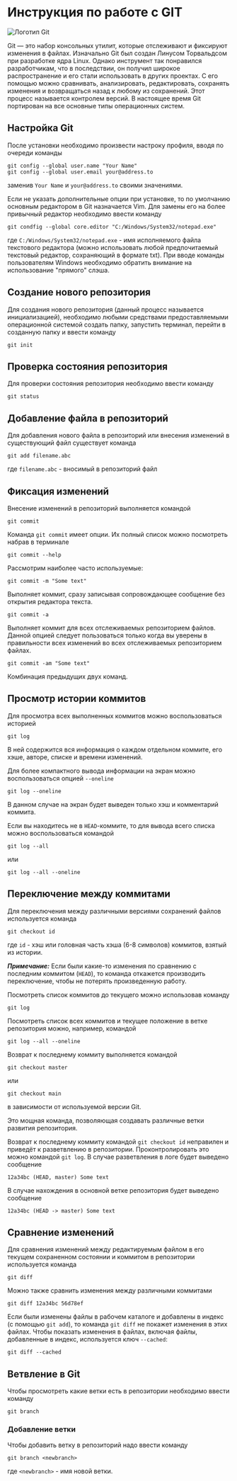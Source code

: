 # Инструкция по работе с GIT

![Логотип Git](git.jpg)

Git — это набор консольных утилит, которые отслеживают и фиксируют изменения в файлах. Изначально Git был создан Линусом Торвальдсом при разработке ядра Linux. Однако инструмент так понравился разработчикам, что в последствии, он получил широкое распространение и его стали использовать в других проектах. С его помощью можно сравнивать, анализировать, редактировать, сохранять изменения и возвращаться назад к любому из сохранений. Этот процесс называется контролем версий. В настоящее время Git портирован на все основные типы операционных систем.

## Настройка Git

После установки необходимо произвести настроку профиля, вводя по очереди команды

    git config --global user.name "Your Name"
    git config --global user.email your@address.to

заменив `Your Name` и `your@address.to` своими значениями.

Если не указать дополнительные опции при установке, то по умолчанию основным редактором в Git назначается Vim. Для замены его на более привычный редактор необходимо ввести команду

    git condfig --global core.editor "C:/Windows/System32/notepad.exe"

где `C:/Windows/System32/notepad.exe` - имя исполняемого файла текстового редактора (можно использовать любой предпочитаемый текстовый редактор, сохраняющий в формате txt). При вводе команды пользователям Windows необходимо обратить внимание на использование "прямого" слэша.

## Создание нового репозитория

Для создания нового репозитория (данный процесс называется инициализацией), необходимо любыми средствами предоставляемыми операционной системой создать папку, запустить терминал, перейти в созданную папку и ввести команду

    git init

## Проверка состояния репозитория

Для проверки состояния репозитория необходимо ввести команду 

    git status

## Добавление файла в репозиторий

Для добавления нового файла в репозиторий или внесения изменений в существующий файл существует команда

    git add filename.abc

где `filename.abc` - вносимый в репозиторий файл

## Фиксация изменений

Внесение изменений в репозиторий выполняется командой

    git commit

Команда `git commit` имеет опции. Их полный список можно посмотреть набрав в терминале

    git commit --help

Рассмотрим наиболее часто используемые:

    git commit -m "Some text"

Выполняет коммит, сразу записывая сопровождающее сообщение без открытия редактора текста.

    git commit -a

Выполняет коммит для всех отслеживаемых репозиторием файлов. Данной опцией следует пользоваться только когда вы уверены в правильности всех изменений во всех отслеживаемых репозиторием файлах.

    git commit -am "Some text"

Комбинация предыдущих двух команд.

## Просмотр истории коммитов

Для просмотра всех выполненных коммитов можно воспользоваться историей

    git log

В ней содержится вся информация о каждом отдельном коммите, его хэше, авторе, списке и времени изменений.

Для более компактного вывода информации на экран можно воспользоваться опцией `--oneline`

    git log --oneline

В данном случае на экран будет выведен только хэш и комментарий коммита.

Если вы находитесь не в `HEAD`-коммите, то для вывода всего списка можно воспользоваться командой

    git log --all

или

    git log --all --oneline

## Переключение между коммитами

Для переключения между различными версиями сохранений файлов используется команда

    git checkout id

где `id` - хэш или головная часть хэша (6-8 символов) коммитов, взятый из истории.

***Примечание:*** Если были какие-то изменения по сравнению с последним коммитом (`HEAD`), то команда откажется производить переключение, чтобы не потерять произведенную работу.

Посмотреть список коммитов до текущего можно использовав команду

    git log 

Посмотреть список всех коммитов и текущее положение в ветке репозитория можно, например, командой

    git log --all --oneline

Возврат к последнему коммиту выполняется командой 

    git checkout master

или 

    git checkout main

в зависимости от используемой версии Git.

Это мощная команда, позволяющая создавать различные ветки развития репозитория.

Возврат к последнему коммиту командой `git checkout id` неправилен и приведёт к разветвлению в репозитории. Проконтролировать это можно командой `git log`. В случае разветвления в логе будет выведено сообщение

    12a34bc (HEAD, master) Some text

В случае нахождения в основной ветке репозитория будет выведено сообщение

    12a34bc (HEAD -> master) Some text

## Сравнение изменений

Для сравнения изменений между редактируемым файлом в его текущем сохраненном состоянии и коммитом в репозитории используется команда 

    git diff

Можно также сравнить изменения между различными коммитами

    git diff 12a34bc 56d78ef

Если были изменены файлы в рабочем каталоге и добавлены в индекс (с помощью `git add`), то команда `git diff` не покажет изменения в этих файлах. Чтобы показать изменения в файлах, включая файлы, добавленные в индекс, используется ключ `--cached`:

    git diff --cached

## Ветвление в Git

Чтобы просмотреть какие ветки есть в репозитории необходимо ввести команду

    git branch

### Добавление ветки

Чтобы добавить ветку в репозиторий надо ввести команду

    git branch <newbranch>

где `<newbranch>` - имя новой ветки.

